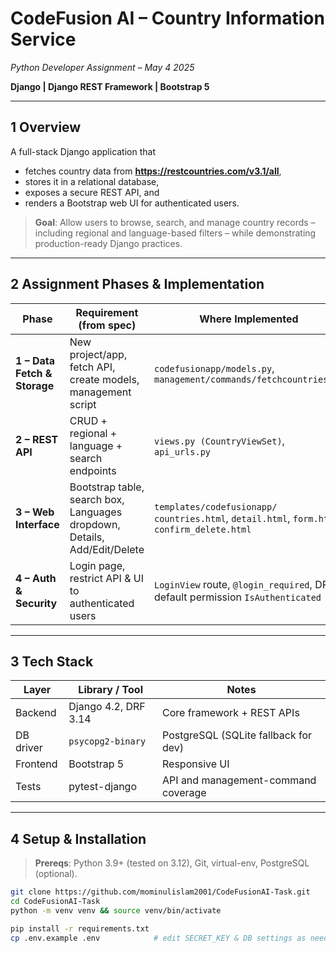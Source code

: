 # CodeFusion AI – Country Information Service  
*Python Developer Assignment – May 4 2025*

**Django | Django REST Framework | Bootstrap 5**

</div>

---

## 1  Overview  

A full-stack Django application that

* fetches country data from **https://restcountries.com/v3.1/all**,  
* stores it in a relational database,  
* exposes a secure REST API, and  
* renders a Bootstrap web UI for authenticated users.

> **Goal**: Allow users to browse, search, and manage country records – including regional and language-based filters – while demonstrating production-ready Django practices.

---

## 2  Assignment Phases & Implementation

| Phase | Requirement (from spec) | Where Implemented |
|-------|-------------------------|-------------------|
| **1 – Data Fetch & Storage** | New project/app, fetch API, create models, management script | `codefusionapp/models.py`, `management/commands/fetchcountries.py` |
| **2 – REST API** | CRUD + regional + language + search endpoints | `views.py (CountryViewSet)`, `api_urls.py` |
| **3 – Web Interface** | Bootstrap table, search box, Languages dropdown, Details, Add/Edit/Delete | `templates/codefusionapp/`<br>`countries.html`, `detail.html`, `form.html`, `confirm_delete.html` |
| **4 – Auth & Security** | Login page, restrict API & UI to authenticated users | `LoginView` route, `@login_required`, DRF default permission `IsAuthenticated` |

---

## 3  Tech Stack

| Layer          | Library / Tool        | Notes |
|----------------|-----------------------|-------|
| Backend        | Django 4.2, DRF 3.14  | Core framework + REST APIs |
| DB driver      | `psycopg2-binary`     | PostgreSQL (SQLite fallback for dev) |
| Frontend       | Bootstrap 5           | Responsive UI |
| Tests          | pytest-django         | API and management-command coverage |

---

## 4  Setup & Installation

> **Prereqs**: Python 3.9+ (tested on 3.12), Git, virtual-env, PostgreSQL (optional).

```bash
git clone https://github.com/mominulislam2001/CodeFusionAI-Task.git
cd CodeFusionAI-Task
python -m venv venv && source venv/bin/activate

pip install -r requirements.txt
cp .env.example .env            # edit SECRET_KEY & DB settings as needed
